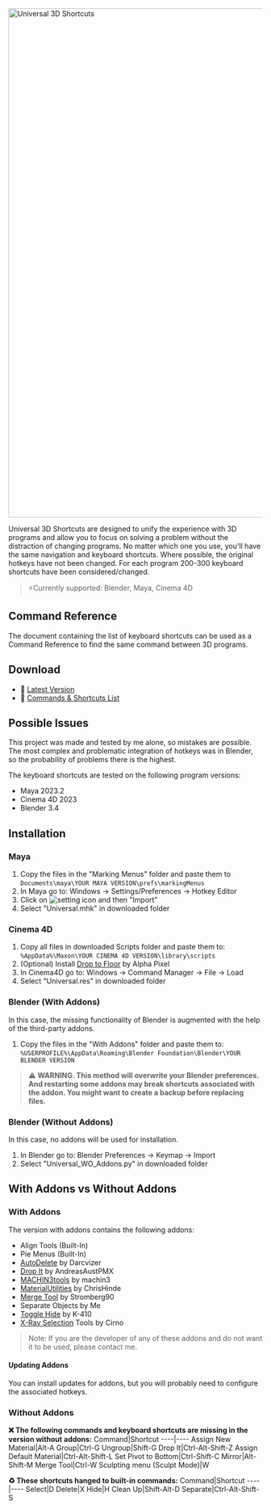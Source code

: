 <img width="1009" alt="Universal 3D Shortcuts" src="https://user-images.githubusercontent.com/112505578/207167305-13273872-59d7-4095-b2d2-735ed4c38b28.png">




Universal 3D Shortcuts are designed to unify the experience with 3D programs and allow you to focus on solving a problem without the distraction of changing programs. No matter which one you use, you'll have the same navigation and keyboard shortcuts. Where possible, the original hotkeys have not been changed. For each program 200-300 keyboard shortcuts have been considered/changed.

>⚡️Currently supported: Blender, Maya, Cinema 4D

## Command Reference

The document containing the list of keyboard shortcuts can be used as a Command Reference to find the same command between 3D programs.

## Download

* :floppy_disk: [Latest Version](https://github.com/AtixCG/Universal-3D-Shortcuts/releases/latest)
* :page_facing_up:	[Commands & Shortcuts List](https://github.com/AtixCG/Universal-3D-Shortcuts/blob/main/Universal%203D%20Shortcuts.pdf)

## Possible Issues

This project was made and tested by me alone, so mistakes are possible. The most complex and problematic integration of hotkeys was in Blender, so the probability of problems there is the highest. 

The keyboard shortcuts are tested on the following program versions:
* Maya 2023.2
* Cinema 4D 2023
* Blender 3.4

## Installation

### Maya
1. Copy the files in the "Marking Menus" folder and paste them to `Documents\maya\YOUR MAYA VERSION\prefs\markingMenus`
2. In Maya go to: Windows -> Settings/Preferences -> Hotkey Editor
3. Click on ![setting](https://user-images.githubusercontent.com/112505578/207167397-4e52a0c5-6911-41f6-9bcc-382b6932c21c.png)
 icon and then "Import"
4. Select "Universal.mhk" in downloaded folder

### Cinema 4D
1. Copy all files in downloaded Scripts folder and paste them to: 
`%AppData%\Maxon\YOUR CINEMA 4D VERSION\library\scripts`
2. (Optional) Install [Drop to Floor](https://www.alphapixel.net/drop-to-floor/) by Alpha Pixel
3. In Cinema4D go to: Windows -> Command Manager -> File -> Load
4. Select "Universal.res" in downloaded folder

### Blender (With Addons)
In this case, the missing functionality of Blender is augmented with the help of the third-party addons. 

1. Copy the files in the "With Addons" folder and paste them to: 
`%USERPROFILE%\AppData\Roaming\Blender Foundation\Blender\YOUR BLENDER VERSION`

> :warning: **WARNING. This method will overwrite your Blender preferences. And restarting some addons may break shortcuts associated with the addon. You might want to create a backup before replacing files.**

### Blender (Without Addons)
In this case, no addons will be used for installation.

1. In Blender go to: Blender Preferences -> Keymap -> Import
2. Select "Universal_WO_Addons.py" in downloaded folder


## With Addons vs Without Addons
### With Addons
The version with addons contains the following addons:
* Align Tools (Built-In)
* Pie Menus (Built-In)
* [AutoDelete](https://blenderartists.org/t/auto-delete/678815/1) by Darcvizer 
* [Drop It](https://andreasaust.gumroad.com/l/drop_it) by AndreasAustPMX
* [MACHIN3tools](https://machin3.gumroad.com/l/MACHIN3tools) by machin3
* [MaterialUtilities](https://github.com/ChrisHinde/MaterialUtilities) by ChrisHinde 
* [Merge Tool](https://github.com/Stromberg90/Scripts/tree/master/Blender) by Stromberg90 
* Separate Objects by Me
* [Toggle Hide](https://github.com/K-410/blender-scripts/blob/master/2.8/toggle_hide.py) by K-410
* [X-Ray Selection](https://blenderartists.org/t/x-ray-selection-tools/1212316) Tools by Cirno 

> Note: If you are the developer of any of these addons and do not want it to be used, please contact me.
#### Updating Addons
You can install updates for addons, but you will probably need to configure the associated hotkeys.

### Without Addons
**:x: The following commands and keyboard shortcuts are missing in the version without addons:**
Command|Shortcut
----|----
Assign New Material|Alt-A
Group|Ctrl-G
Ungroup|Shift-G
Drop It|Ctrl-Alt-Shift-Z
Assign Default Material|Ctrl-Alt-Shift-L
Set Pivot to Bottom|Ctrl-Shift-C
Mirror|Alt-Shift-M
Merge Tool|Ctrl-W
Sculpting menu (Sculpt Mode)|W

**:recycle:	These shortcuts hanged to built-in commands:**
Command|Shortcut
----|----
Select|D
Delete|X
Hide|H
Clean Up|Shift-Alt-D
Separate|Ctrl-Alt-Shift-S
